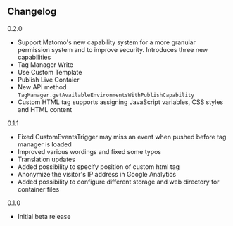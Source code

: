 ## Changelog

0.2.0
* Support Matomo's new capability system for a more granular permission system and to improve security. Introduces three new capabilities
 * Tag Manager Write
 * Use Custom Template
 * Publish Live Contaier
* New API method `TagManager.getAvailableEnvironmentsWithPublishCapability`
* Custom HTML tag supports assigning JavaScript variables, CSS styles and HTML content

0.1.1
* Fixed CustomEventsTrigger may miss an event when pushed before tag manager is loaded
* Improved various wordings and fixed some typos
* Translation updates
* Added possibility to specify position of custom html tag
* Anonymize the visitor's IP address in Google Analytics
* Added possibility to configure different storage and web directory for container files

0.1.0
* Initial beta release
